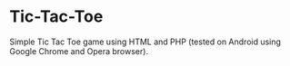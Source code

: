 # Tic-Tac-Toe
Simple Tic Tac Toe game using HTML and PHP (tested on Android using Google Chrome and Opera browser).
